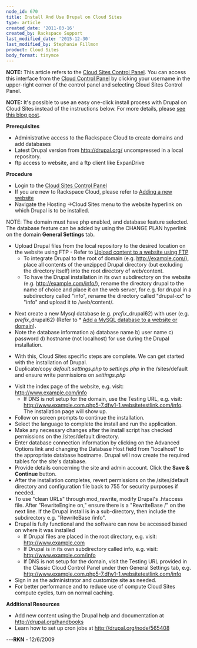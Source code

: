 ```yaml
---
node_id: 670
title: Install And Use Drupal on Cloud Sites
type: article
created_date: '2011-03-16'
created_by: Rackspace Support
last_modified_date: '2015-12-30'
last_modified_by: Stephanie Fillmon
product: Cloud Sites
body_format: tinymce
---
```


**NOTE:** This article refers to the [Cloud Sites Control
Panel](https://manage.rackspacecloud.com/). You can access this
interface from the [Cloud Control Panel](https://mycloud.rackspace.com/)
by clicking your username in the upper-right corner of the control panel
and selecting Cloud Sites Control Panel.

**NOTE:**  It's possible to use an easy one-click install process with
Drupal on Cloud Sites instead of the instructions below.  For more
details, please [see this blog
post](http://www.rackspace.com/blog/install-drupal-and-joomla-on-rackspace-cloud-sites-with-one-click/).

**Prerequisites**

-   Administrative access to the Rackspace Cloud to create domains and
    add databases
-   Latest Drupal version from
    <a href="http://drupal.org/" class="uri" class="external free" title="http://drupal.org/">http://drupal.org/</a>
    uncompressed in a local repository.
-   ftp access to website, and a ftp client like ExpanDrive

**Procedure**

-   Login to the
    <a href="http://manage.rackspacecloud.com/pages/Login.jsp%7C" class="external text" title="http://manage.rackspacecloud.com/pages/Login.jsp|">Cloud Sites Control Panel</a>
-   If you are new to Rackspace Cloud, please refer to
    <a href="/how-to/getting-started-with-cloud-sites-how-to-add-a-new-website" class="external text" title="/knowledge_center/index.php/Adding_a_new_website">Adding a new website</a>
-   Navigate the Hosting -&gt;Cloud Sites menu to the website hyperlink
    on which Drupal is to be installed.

NOTE: The domain must have php enabled, and database feature selected.
The database feature can be added by using the CHANGE PLAN hyperlink on
the domain **General Settings** tab.

-   Upload Drupal files from the local repository to the desired
    location on the website using FTP - Refer to
    <a href="/how-to/getting-started-with-cloud-sites-uploading-your-content" class="external text" title="/knowledge_center/index.php/Uploading_content_to_a_website_using_FTP">Upload content to a website using FTP</a>
    -   To integrate Drupal to the root of domain (e.g.
        http://example.com/), place all contents of the unzipped Drupal
        directory (but excluding the directory itself) into the root
        directory of web/content.
    -   To have the Drupal installation in its own subdirectory on the
        website (e.g. http://example.com/info/), rename the directory
        drupal to the name of choice and place it on the web server,
        for e.g. for drupal in a subdirectory called "info", rename the
        directory called "drupal-xx" to "info" and upload it
        to /web/content/.

<!-- -->

-   Next create a new Mysql database (e.g. *prefix*\_drupal62) with
    user (e.g. *prefix*\_drupal62) (Refer to \*
    <a href="/how-to/rackspace-cloud-sites-essentials-mysql-databases" class="external text" title="/knowledge_center/index.php/Adding_a_MySQL_database_to_a_website_or_domain">Add a MySQL database to a website or domain</a>).
-   Note the database information a) database name b) user name c)
    password d) hostname (not localhost) for use during the
    Drupal installation.

<!-- -->

-   With this, Cloud Sites specific steps are complete. We can get
    started with the installation of Drupal.
-   Duplicate/copy *default.settings.php* to *settings.php* in the
    /sites/default and ensure write permissions on *settings.php*

<!-- -->

-   Visit the index page of the website, e.g. visit:
    http://www.example.com/info
    -   If DNS is not setup for the domain, use the Testing URL, e.g.
        visit: http://www.example.com.php5-7.dfw1-1.websitetestlink.com/info.
        The installation page will show up.
-   Follow on screen prompts to continue the installation.
-   Select the language to complete the install and run the application.
-   Make any necessary changes after the install script has checked
    permissions on the /sites/default directory.
-   Enter database connection information by clicking on the Advanced
    Options link and changing the Database Host field from "localhost"
    to the appropriate database hostname. Drupal will now create the
    required tables for the site's database.
-   Provide details concerning the site and admin account. Click the
    **Save & Continue** button.
-   After the installation completes, revert permissions on the
    /sites/default directory and configuration file back to 755 for
    security purposes if needed.
-   To use "clean URLs" through mod\_rewrite, modify Drupal's
    .htaccess file. After "RewriteEngine on," ensure there is a
    "RewriteBase /" on the next line. If the Drupal install is in a
    sub-directory, then include the subdirectory e.g.
    "RewriteBase /info".
-   Drupal is fully functional and the software can now be accessed
    based on where it was installed
    -   If Drupal files are placed in the root directory, e.g. visit:
        http://www.example.com
    -   If Drupal is in its own subdirectory called info, e.g. visit:
        http://www.example.com/info
    -   If DNS is not setup for the domain, visit the Testing
        URL provided in the Classic Cloud Control Panel under then
        General Settings tab, e.g.
        http://www.example.com.php5-7.dfw1-1.websitetestlink.com/info
-   Sign in as the administrator and customize site as needed.
-   For better performance and to reduce use of compute Cloud Sites
    compute cycles, turn on normal caching.

**Additional Resources**

-   Add new content using the Drupal help and documentation at
    <a href="http://drupal.org/handbooks" class="uri" class="external free" title="http://drupal.org/handbooks">http://drupal.org/handbooks</a>
-   Learn how to set up cron jobs at
    <a href="http://drupal.org/node/565408" class="uri" class="external free" title="http://drupal.org/node/565408">http://drupal.org/node/565408</a>

---**RKN** - 12/6/2009

